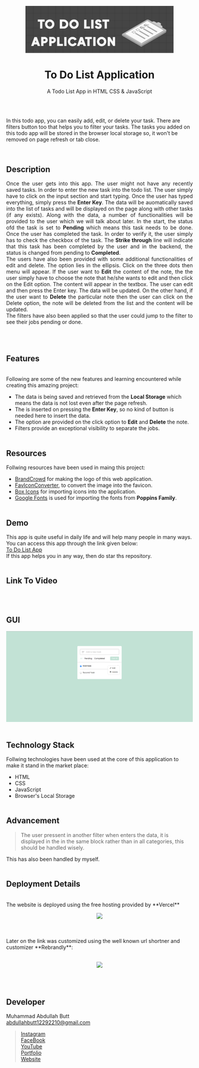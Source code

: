 <p align = "center">
  <img src = "logo.png" width = "400">
</p>

<h1 align = "center"> To Do List Application </h1>
<p align = "center">
   A Todo List App in HTML CSS & JavaScript 
</p>
<br><br>

 In this todo app, you can easily add, edit, or delete your task. There are filters button too that helps you to filter your tasks. The tasks you added on this todo app will be stored in the browser local storage so, it won't be removed on page refresh or tab close.

<br>

## Description
<p align = "justify">
Once the user gets into this app. The user might not have any recently saved tasks. In order to enter the new task into the todo list. The user simply have to click on the input section and start typing. Once the user has typed everything, simply press the <strong>Enter Key</strong>. The data will be auomatically saved into the list of tasks and will be displayed on the page along with other tasks (if any exists). Along with the data, a number of functionalities will be provided to the user which we will talk about later. In the start, the status ofd the task is set to <strong>Pending</strong> which means this task needs to be done. Once the user has completed the task. In order to verify it, the user simply has to check the checkbox of the task. The <strong>Strike through</strong> line will indicate that this task has been completed by the user and in the backend, the status is changed from pending to <strong>Completed</strong>. <br>
The users have also been provided with some additional functionalities of edit and delete. The option lies in the ellipsis. Click on the three dots then menu will appear. If the user want to <strong>Edit</strong> the content of the note, the the user simply have to choose the note that he/she wants to edit and then click on the Edit option. The content will appear in the textbox. The user can edit and then press the Enter key. The data will be updated. On the other hand, if the user want to <strong>Delete</strong> the particular note then the user can click on the Delete option, the note will be deleted from the list and the content will be updated.<br>
The filters have also been applied so that the user could jump to the filter to see their jobs pending or done.
</p>
<br><br>

## Features
<br>
Following are some of the new features and learning encountered while creating this amazing project:

- The data is being saved and retrieved from the **Local Storage** which means the data is not lost even after the page refresh.
- The is inserted on pressing the **Enter Key**, so no kind of button is needed here to insert the data.
- The option are provided on the click option to **Edit** and **Delete** the note.
- Filters provide an exceptional visibility to separate the jobs.
<br><br>

## Resources
Follwing resources have been used in maing this project:
<br>
- [BrandCrowd](https://www.brandcrowd.com/) for making the logo of this web application.
- [FavIconConverter](https://favicon.io/favicon-converter/), to convert the image into the favicon.
- [Box Icons](https://boxicons.com/) for importing icons into the application.
- [Google Fonts](https://fonts.google.com/) is used for importing the fonts from **Poppins Family**.
<br><br>

## Demo

This app is quite useful in daily life and will help many people in many ways. You can access this app through the link given below:
<br>
[To Do List App](https://rebrand.ly/ToDoList_MABCORP)
<br>
If this app helps you in any way, then do star ths repository.
<br><br>

## Link To Video
<br><br>

## GUI
![Demo](demo.png)
<br><br>

## Technology Stack

Follwing technologies have been used at the core of this application to make it stand in the market place:
<br>
- HTML
- CSS
- JavaScript
- Browser's Local Storage
<br><br>

## Advancement
> The user pressent in another filter when enters the data, it is displayed in the in the same block rather than in all categories, this should be handled wisely.

This has also been handled by myself. 
<br><br>

## Deployment Details
<br>
The website is deployed using the free hosting provided by **Vercel**
<p align = "center">
  <img src = "https://branditechture.agency/brand-logos/wp-content/uploads/wpdm-cache/Vercel-900x0.png" width = "300">
</p>
<br><br>
Later on the link was customized using the well known url shortner and customizer **Rebrandly**:<br><br>
<p align = "center">
  <img src = "https://www.rebrandly.com/images/URL-Shortener.fileextension.svg" width = "300">
</p>

<br><br>

## Developer
Muhammad Abdullah Butt <br>
abdullahbutt12292210@gmail.com <br>
> [Instagram](https://www.instagram.com/abdullah.butt.22/)<br>
> [FaceBook](https://www.facebook.com/profile.php?id=100076291614529)<br>
> [YouTube](https://www.youtube.com/channel/UCnuOFQyMywg-KuoN-lmav1Q)<br>
> [Portfolio](https://rebrand.ly/muhammadabdullahPortfolio)<br>
> [Website](#)
